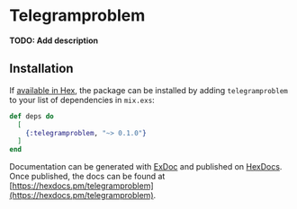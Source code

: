 # Telegramproblem

**TODO: Add description**

## Installation

If [available in Hex](https://hex.pm/docs/publish), the package can be installed
by adding `telegramproblem` to your list of dependencies in `mix.exs`:

```elixir
def deps do
  [
    {:telegramproblem, "~> 0.1.0"}
  ]
end
```

Documentation can be generated with [ExDoc](https://github.com/elixir-lang/ex_doc)
and published on [HexDocs](https://hexdocs.pm). Once published, the docs can
be found at [https://hexdocs.pm/telegramproblem](https://hexdocs.pm/telegramproblem).

